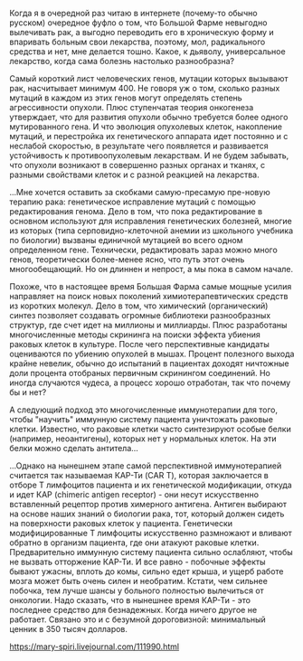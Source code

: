 Когда я в очередной раз читаю в интернете (почему-то обычно русском) очередное фуфло о том, что Большой Фарме невыгодно вылечивать рак, а выгодно переводить его в хроническую форму и впаривать больным свои лекарства, поэтому, мол, радикального средства и нет, мне делается тошно. Какое, к дьяволу, универсальное лекарство, когда сама болезнь настолько разнообразна?

Самый короткий лист человеческих генов, мутации которых вызывают рак, насчитывает минимум 400. Не говоря уж о том, сколько разных мутаций в каждом из этих генов могут определять степень агрессивности опухоли. Плюс ступенчатая теория онкогенеза утверждает, что для развития опухоли обычно требуется более одного мутированного гена. И что эволюция опухолевых клеток, накопление мутаций, и перестройка их генетического аппарата идет постоянно и с неслабой скоростью, в результате чего появляется и развивается устойчивость к противоопухолевым лекарствам. И не будем забывать, что опухоли возникают в совершенно разных органах и тканях, с разными свойствами клеток и с разной реакцией на лекарства.

...Mне хочется оставить за скобками самую-пресамую пре-новую терапию рака: генетическое исправление мутаций с помощью редактирования генома. Дело в том, что пока редактирование в основном используют для исправления генетических болезней, многие из которых (типа серповидно-клеточной анемии из школьного учебника по биологии) вызваны единичной мутацией во всего одном определенном гене. Технически, редактировать зараз можно много генов, теоретически более-менее ясно, что путь этот очень многообещающий. Но он длиннен и непрост, а мы пока в самом начале.

Похоже, что в настоящее время Большая Фарма самые мощные усилия направляет на поиск новых поколений химиотерапевтических средств из коротких молекул. Дело в том, что химический (органический) синтез позволяет создавать огромные библиотеки разнообразных структур, где счет идет на миллионы и миллиарды. Плюс разработаны многочисленные методы скрининга на поиски эффекта убиения раковых клеток в культуре. После чего перспективные кандидаты оцениваются по убиению опухолей в мышах. Процент полезного выхода крайне невелик, обычно до испытаний в пациентах доходят ничтожные доли процента отобраных первичным скринингом соединений. Но иногда случаются чудеса, а процесс хорошо отработан, так что почему бы и нет?

А следующий подход это многочисленные иммунотерапии для того, чтобы "научить" иммунную систему пациента уничтожать раковые клетки. Известно, что раковые клетки часто синтезируют особые белки (например, неоантигены), которых нет у нормальных клеток. На эти белки можно сделать антитела...

...Однако на нынешнем этапе самой перспективной иммунотерапией считается так называемая КАР-Ти (CAR T), которая заключается в отборе Т лимфоцитов пациента и их генетической модификации, откуда и идет КАР (chimeric antigen receptor) - они несут искусственно вставленный рецептор против химерного антигена. Антиген выбирают на основе наших знаний о биологии рака, тот, который должен сидеть на поверхности раковых клеток у пациента. Генетически модифицированные Т лимфоциты искусственно размножают и вливают обратно в организм пациента, где они атакуют раковые клетки. Предварительно иммунную систему пациента сильно ослабляют, чтобы не вызвать отторжение КАР-Ти. И все равно - побочные эффекты бывают ужасны, вплоть до комы, сильно едет крыша, и ущерб работе мозга может быть очень силен и необратим. Кстати, чем сильнее побочка, тем лучше шансы у больного полностью вылечиться от онкологии. Надо сказать, что в нынешнее время КАР-Ти - это последнее средство для безнадежных. Когда ничего другое не работает. Связано это и с безумной дороговизной: минимальный ценник в 350 тысяч долларов.

https://mary-spiri.livejournal.com/111990.html